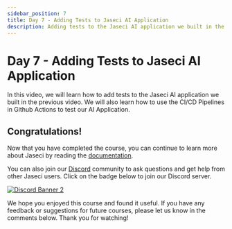 ```yaml
---
sidebar_position: 7
title: Day 7 - Adding Tests to Jaseci AI Application
description: Adding tests to the Jaseci AI application we built in the previous video.
---
```


# Day 7 - **Adding Tests to Jaseci AI Application**

In this video, we will learn how to add tests to the Jaseci AI application we built in the previous video. We will also learn how to use the CI/CD Pipelines in Github Actions to test our AI Application.

## Congratulations!
Now that you have completed the course, you can continue to learn more about Jaseci by reading the [documentation](https://jaseci.com/docs/).

You can also join our [Discord](https://discord.gg/aWbsabhX) community to ask questions and get help from other Jaseci users. Click on the badge below to join our Discord server.

[![Discord Banner 2](https://discordapp.com/api/guilds/1105093583750574120/widget.png?style=banner2)](https://discord.gg/aWbsabhX)

We hope you enjoyed this course and found it useful. If you have any feedback or suggestions for future courses, please let us know in the comments below. Thank you for watching!
